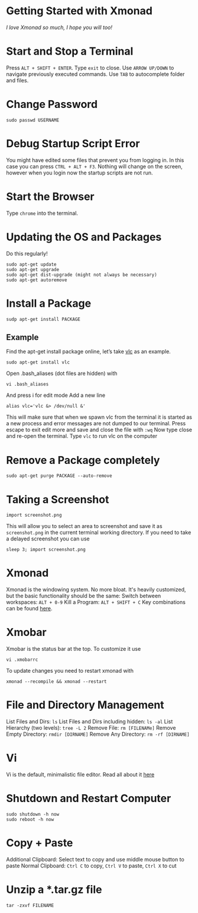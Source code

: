 # Getting Started with Xmonad
_I love Xmonad so much, I hope you will too!_

# Start and Stop a Terminal
Press `ALT + SHIFT + ENTER`.
Type `exit` to close.
Use `ARROW UP/DOWN` to navigate previously executed commands.
Use `TAB` to autocomplete folder and files.

# Change Password
```shell
sudo passwd USERNAME
```

# Debug Startup Script Error
You might have edited some files that prevent you from logging in. In this case you can press `CTRL + ALT + F3`. Nothing will change on the screen, however when you login now the startup scripts are not run.

# Start the Browser
Type `chrome` into the terminal.

# Updating the OS and Packages
Do this regularly!
```shell
sudo apt-get update
sudo apt-get upgrade
sudo apt-get dist-upgrade (might not always be necessary)
sudo apt-get autoremove
```

# Install a Package
```shell
sudp apt-get install PACKAGE
```

## Example
Find the apt-get install package online, let’s take [vlc](http://www.videolan.org/vlc/download-ubuntu.html) as an example.
```shell
sudo apt-get install vlc
```
Open .bash_aliases (dot files are hidden) with
```shell
vi .bash_aliases
```
And press i for edit mode
Add a new line
```shell
alias vlc='vlc &> /dev/null &'
```
This will make sure that when we spawn vlc from the terminal it is started as a new process and error messages are not dumped to our terminal.
Press escape to exit edit more and save and close the file with `:wq`
Now type close and re-open the terminal. Type `vlc` to run vlc on the computer

# Remove a Package completely
```shell
sudo apt-get purge PACKAGE --auto-remove
```

# Taking a Screenshot
```shell
import screenshot.png
```
This will allow you to select an area to screenshot and save it as `screenshot.png` in the current terminal working directory.
If you need to take a delayed screenshot you can use 
```shell
sleep 3; import screenshot.png
```

# Xmonad
Xmonad is the windowing system. No more bloat. It's heavily customized, but the basic functionality should be the same:
Switch between workspaces: `ALT + 0-9`
Kill a Program: `ALT + SHIFT + C`
Key combinations can be found [here](https://wiki.haskell.org/wikiupload/b/b8/Xmbindings.png).

# Xmobar
Xmobar is the status bar at the top. To customize it use
```shell
vi .xmobarrc
```
To update changes you need to restart xmonad with
```shell
xmonad --recompile && xmonad --restart
```

# File and Directory Management
List Files and Dirs: `ls`
List Files and Dirs including hidden: `ls -al`
List Hierarchy (two levels): `tree -L 2`
Remove File: `rm [FILENAMe]`
Remove Empty Directory: `rmdir [DIRNAME]`
Remove Any Directory: `rm -rf [DIRNAME]`

# Vi
Vi is the default, minimalistic file editor. Read all about it [here](https://www.washington.edu/computing/unix/vi.html)

# Shutdown and Restart Computer
```shell
sudo shutdown -h now
sudo reboot -h now
```

# Copy + Paste
Additional Clipboard: Select text to copy and use middle mouse button to paste
Normal Clipboard: `Ctrl C` to copy, `Ctrl V` to paste, `Ctrl X` to cut

# Unzip a *.tar.gz file
```shell
tar -zxvf FILENAME
```

